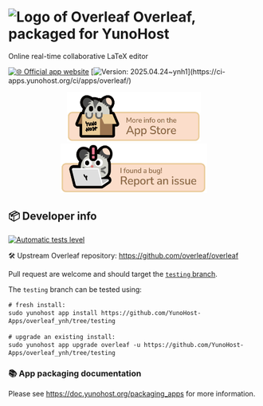 <!--
N.B.: This README was automatically generated by <https://github.com/YunoHost/apps_tools/blob/main/readme_generator>
It shall NOT be edited by hand.
-->

<h1>
  <img src="https://raw.githubusercontent.com/YunoHost/apps/main/logos/overleaf.png" width="32px" alt="Logo of Overleaf">
  Overleaf, packaged for YunoHost
</h1>

Online real-time collaborative LaTeX editor

[![🌐 Official app website](https://img.shields.io/badge/Official_app_website-darkgreen?style=for-the-badge)](https://www.overleaf.com)
[![Version: 2025.04.24~ynh1](https://img.shields.io/badge/Version-2025.04.24~ynh1-rgba(0,150,0,1)?style=for-the-badge)](https://ci-apps.yunohost.org/ci/apps/overleaf/)

<div align="center">
<a href="https://apps.yunohost.org/app/overleaf"><img height="100px" src="https://github.com/YunoHost/yunohost-artwork/raw/refs/heads/main/badges/neopossum-badges/badge_more_info_on_the_appstore.svg"/></a>
<a href="https://github.com/YunoHost-Apps/overleaf_ynh/issues"><img height="100px" src="https://github.com/YunoHost/yunohost-artwork/raw/refs/heads/main/badges/neopossum-badges/badge_report_an_issue.svg"/></a>
</div>

## 📦 Developer info

[![Automatic tests level](https://apps.yunohost.org/badge/cilevel/overleaf)](https://ci-apps.yunohost.org/ci/apps/overleaf/)

🛠️ Upstream Overleaf repository: <https://github.com/overleaf/overleaf>

Pull request are welcome and should target the [`testing` branch](https://github.com/YunoHost-Apps/overleaf_ynh/tree/testing).

The `testing` branch can be tested using:
```
# fresh install:
sudo yunohost app install https://github.com/YunoHost-Apps/overleaf_ynh/tree/testing

# upgrade an existing install:
sudo yunohost app upgrade overleaf -u https://github.com/YunoHost-Apps/overleaf_ynh/tree/testing
```

### 📚 App packaging documentation

Please see <https://doc.yunohost.org/packaging_apps> for more information.